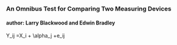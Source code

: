 ### An Omnibus Test for Comparing Two Measuring Devices

#### author: Larry Blackwood and Edwin Bradley

Y_ij =X_i + \alpha_j +e_ij
